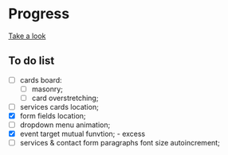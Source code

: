 # Progress

[Take a look](https://dariaazanovich.github.io/frontend-lab/workflow/landing-page/)

## To do list
- [ ] cards board:
    - [ ] masonry;
    - [ ] card overstretching;
- [ ] services cards location;
- [x] form fields location;
- [ ] dropdown menu animation;
- [x] event target mutual funvtion; - excess
- [ ] services & contact form paragraphs font size autoincrement;